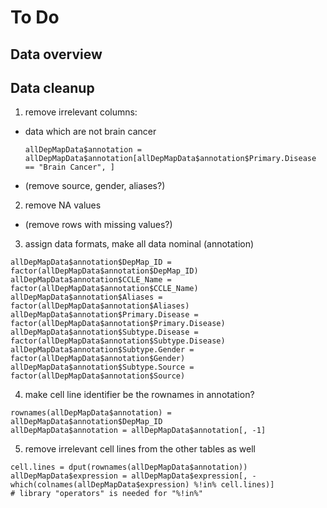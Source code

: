 # To Do

## Data overview

## Data cleanup

1.  remove irrelevant columns:

<!-- end list -->

  - data which are not brain
        cancer
    
        allDepMapData$annotation = allDepMapData$annotation[allDepMapData$annotation$Primary.Disease == "Brain Cancer", ]

  - (remove source, gender, aliases?)

<!-- end list -->

2.  remove NA values

<!-- end list -->

  - (remove rows with missing values?)

<!-- end list -->

3.  assign data formats, make all data nominal
    (annotation)

<!-- end list -->

    allDepMapData$annotation$DepMap_ID = factor(allDepMapData$annotation$DepMap_ID)
    allDepMapData$annotation$CCLE_Name = factor(allDepMapData$annotation$CCLE_Name)
    allDepMapData$annotation$Aliases = factor(allDepMapData$annotation$Aliases)
    allDepMapData$annotation$Primary.Disease = factor(allDepMapData$annotation$Primary.Disease)
    allDepMapData$annotation$Subtype.Disease = factor(allDepMapData$annotation$Subtype.Disease)
    allDepMapData$annotation$Subtype.Gender = factor(allDepMapData$annotation$Gender)
    allDepMapData$annotation$Subtype.Source = factor(allDepMapData$annotation$Source)

4.  make cell line identifier be the rownames in
    annotation?

<!-- end list -->

    rownames(allDepMapData$annotation) = allDepMapData$annotation$DepMap_ID
    allDepMapData$annotation = allDepMapData$annotation[, -1]

5.  remove irrelevant cell lines from the other tables as well

<!-- end list -->

    cell.lines = dput(rownames(allDepMapData$annotation))
    allDepMapData$expression = allDepMapData$expression[, -which(colnames(allDepMapData$expression) %!in% cell.lines)]
    # library "operators" is needed for "%!in%"
